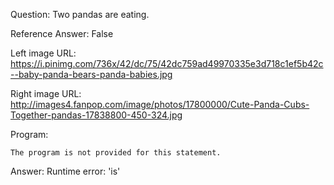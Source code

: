 Question: Two pandas are eating.

Reference Answer: False

Left image URL: https://i.pinimg.com/736x/42/dc/75/42dc759ad49970335e3d718c1ef5b42c--baby-panda-bears-panda-babies.jpg

Right image URL: http://images4.fanpop.com/image/photos/17800000/Cute-Panda-Cubs-Together-pandas-17838800-450-324.jpg

Program:

```
The program is not provided for this statement.
```
Answer: Runtime error: 'is'

